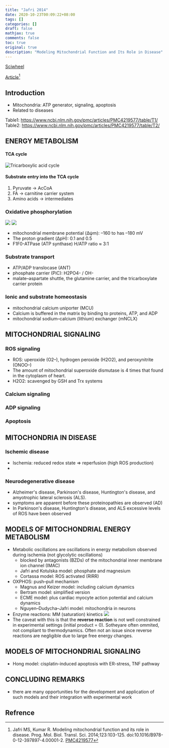```yaml
---
title: "Jafri 2014"
date: 2020-10-23T00:09:22+08:00
tags: []
categories: []
draft: false
mathjax: true
comments: false
toc: true
original: true
description: "Modeling Mitochondrial Function and Its Role in Disease"
---
```


[Sciwheel](https://sciwheel.com/work/#/items/4481383)

[Article](https://www.ncbi.nlm.nih.gov/pmc/articles/PMC4219577/)[^Jafri2014]

<!--more-->

## Introduction

* Mitochondria: ATP generator, signaling, apoptosis
* Related to diseases

Table1: https://www.ncbi.nlm.nih.gov/pmc/articles/PMC4219577/table/T1/
Table2: https://www.ncbi.nlm.nih.gov/pmc/articles/PMC4219577/table/T2/

## ENERGY METABOLISM

#### TCA cycle

![](https://www.ncbi.nlm.nih.gov/pmc/articles/PMC4219577/bin/nihms-638309-f0001.jpg "Tricarboxylic acid cycle")

#### Substrate entry into the TCA cycle
1. Pyruvate -> AcCoA
2. FA -> carnitine carrier system
3. Amino acids -> intermediates

### Oxidative phosphorylation
![](https://www.ncbi.nlm.nih.gov/pmc/articles/PMC4219577/bin/nihms-638309-f0002.jpg)
![](https://www.ncbi.nlm.nih.gov/pmc/articles/PMC4219577/bin/nihms-638309-f0003.jpg)
* mitochondrial membrane potential (Δψm): –160 to has –180 mV
* The proton gradient (ΔpH): 0.1 and 0.5
* F1F0-ATPase (ATP synthase) H/ATP ratio ≈ 3:1

### Substrate transport
* ATP/ADP translocase (ANT)
* phosphate carrier (PiC): H2PO4- / OH-
* malate–aspartate shuttle, the glutamine carrier, and the tricarboxylate carrier protein

### Ionic and substrate homeostasis
* mitochondrial calcium uniporter (MCU)
* Calcium is buffered in the matrix by binding to proteins, ATP, and ADP
* mitochondrial sodium–calcium (lithium) exchanger (mNCLX)

## MITOCHONDRIAL SIGNALING

### ROS signaling
* ROS: uperoxide (O2–), hydrogen peroxide (H2O2), and peroxynitrite (ONOO–)
* The amount of mitochondrial superoxide dismutase is 4 times that found in the cytoplasm of heart.
* H2O2: scavenged by GSH and Trx systems
### Calcium signaling

### ADP signaling

### Apoptosis

## MITOCHONDRIA IN DISEASE

### Ischemic disease
* Ischemia: reduced redox state => reperfusion (high ROS production)
*
### Neurodegenerative disease
* Alzheimer's disease, Parkinson's disease, Huntington's disease, and amyotrophic lateral sclerosis (ALS).
* symptoms are apparent before these proteinopathies are observed (AD)
* In Parkinson's disease, Huntington's disease, and ALS excessive levels of ROS have been observed

## MODELS OF MITOCHONDRIAL ENERGY METABOLISM
* Metabolic oscillations are oscillations in energy metabolism observed during ischemia (not glycolytic oscillations)
    * blocked by antagonists (BZDs) of the mitochondrial inner membrane ion channel (IMAC)
    * Jafri and Kotulska model: phosphate and magnesium
    * Cortassa model: ROS activated (RIRR)
* OXPHOS: push–pull mechanism
    * Magnus and Keizer model: including calcium dynamics
    * Bertram model: simplified version
    * ECME model: plus cardiac myocyte action potential and calcium dynamics
    * Nguyen–Dudycha–Jafri model: mitochondria in neurons
* Enzyme reactions: MM (saturation) kinetics
![](https://www.ncbi.nlm.nih.gov/pmc/articles/PMC4219577/bin/nihms-638309-f0004.jpg)
* The caveat with this is that the **reverse reaction** is not well constrained in experimental settings (initial product = 0). Sotheyare often ommited, not compliant to thermodynamics. Often not an issue since reverse reactions are negligible due to large free energy changes.

## MODELS OF MITOCHONDRIAL SIGNALING
* Hong model: cisplatin-induced apoptosis with ER-stress, TNF pathway

## CONCLUDING REMARKS
* there are many opportunities for the development and application of such models and their integration with experimental work

## Refrence
[^Jafri2014]: Jafri MS, Kumar R. Modeling mitochondrial function and its role in disease. Prog. Mol. Biol. Transl. Sci. 2014;123:103-125. doi:10.1016/B978-0-12-397897-4.00001-2. [PMC4219577](http://www.ncbi.nlm.nih.gov/pmc/articles/PMC4219577)
